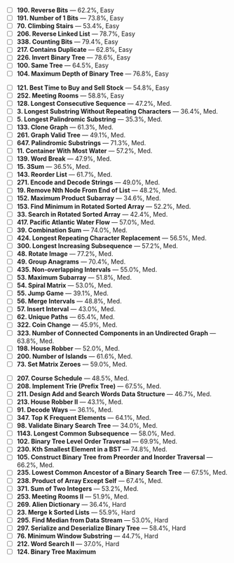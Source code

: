 <!-- - [] **1. Two Sum** — 55.1%, Easy -->
<!-- - [] **141. Linked List Cycle** — 52.0%, Easy -->
<!-- - [] **268. Missing Number** — 69.4%, Easy -->
<!-- - [] **20. Valid Parentheses** — 41.9%, Easy -->
<!-- - [] **21. Merge Two Sorted Lists** — 66.3%, Easy -->
<!-- - [ ] **572. Subtree of Another Tree** — 49.5%, Easy -->
<!-- - [ ] **242. Valid Anagram** — 66.2%, Easy -->
- [ ] **190. Reverse Bits** — 62.2%, Easy
- [ ] **191. Number of 1 Bits** — 73.8%, Easy
- [ ] **70. Climbing Stairs** — 53.4%, Easy
- [ ] **206. Reverse Linked List** — 78.7%, Easy
- [ ] **338. Counting Bits** — 79.4%, Easy
- [ ] **217. Contains Duplicate** — 62.8%, Easy
- [ ] **226. Invert Binary Tree** — 78.6%, Easy
- [ ] **100. Same Tree** — 64.5%, Easy
- [ ] **104. Maximum Depth of Binary Tree** — 76.8%, Easy
<!-- - [ ] **125. Valid Palindrome** — 50.2%, Easy -->
- [ ] **121. Best Time to Buy and Sell Stock** — 54.8%, Easy
- [ ] **252. Meeting Rooms** — 58.8%, Easy
- [ ] **128. Longest Consecutive Sequence** — 47.2%, Med.
- [ ] **3. Longest Substring Without Repeating Characters** — 36.4%, Med.
- [ ] **5. Longest Palindromic Substring** — 35.3%, Med.
- [ ] **133. Clone Graph** — 61.3%, Med.
- [ ] **261. Graph Valid Tree** — 49.1%, Med.
- [ ] **647. Palindromic Substrings** — 71.3%, Med.
- [ ] **11. Container With Most Water** — 57.2%, Med.
- [ ] **139. Word Break** — 47.9%, Med.
- [ ] **15. 3Sum** — 36.5%, Med.
- [ ] **143. Reorder List** — 61.7%, Med.
- [ ] **271. Encode and Decode Strings** — 49.0%, Med.
- [ ] **19. Remove Nth Node From End of List** — 48.2%, Med.
- [ ] **152. Maximum Product Subarray** — 34.6%, Med.
- [ ] **153. Find Minimum in Rotated Sorted Array** — 52.2%, Med.
- [ ] **33. Search in Rotated Sorted Array** — 42.4%, Med.
- [ ] **417. Pacific Atlantic Water Flow** — 57.0%, Med.
- [ ] **39. Combination Sum** — 74.0%, Med.
- [ ] **424. Longest Repeating Character Replacement** — 56.5%, Med.
- [ ] **300. Longest Increasing Subsequence** — 57.2%, Med.
- [ ] **48. Rotate Image** — 77.2%, Med.
- [ ] **49. Group Anagrams** — 70.4%, Med.
- [ ] **435. Non-overlapping Intervals** — 55.0%, Med.
- [ ] **53. Maximum Subarray** — 51.8%, Med.
- [ ] **54. Spiral Matrix** — 53.0%, Med.
- [ ] **55. Jump Game** — 39.1%, Med.
- [ ] **56. Merge Intervals** — 48.8%, Med.
- [ ] **57. Insert Interval** — 43.0%, Med.
- [ ] **62. Unique Paths** — 65.4%, Med.
- [ ] **322. Coin Change** — 45.9%, Med.
- [ ] **323. Number of Connected Components in an Undirected Graph** — 63.8%, Med.
- [ ] **198. House Robber** — 52.0%, Med.
- [ ] **200. Number of Islands** — 61.6%, Med.
- [ ] **73. Set Matrix Zeroes** — 59.0%, Med.
<!-- - [ ] **79. Word Search** — 44.7%, Med. -->
- [ ] **207. Course Schedule** — 48.5%, Med.
- [ ] **208. Implement Trie (Prefix Tree)** — 67.5%, Med.
- [ ] **211. Design Add and Search Words Data Structure** — 46.7%, Med.
- [ ] **213. House Robber II** — 43.1%, Med.
- [ ] **91. Decode Ways** — 36.1%, Med.
- [ ] **347. Top K Frequent Elements** — 64.1%, Med.
- [ ] **98. Validate Binary Search Tree** — 34.0%, Med.
- [ ] **1143. Longest Common Subsequence** — 58.0%, Med.
- [ ] **102. Binary Tree Level Order Traversal** — 69.9%, Med.
- [ ] **230. Kth Smallest Element in a BST** — 74.8%, Med.
- [ ] **105. Construct Binary Tree from Preorder and Inorder Traversal** — 66.2%, Med.
- [ ] **235. Lowest Common Ancestor of a Binary Search Tree** — 67.5%, Med.
- [ ] **238. Product of Array Except Self** — 67.4%, Med.
- [ ] **371. Sum of Two Integers** — 53.2%, Med.
- [ ] **253. Meeting Rooms II** — 51.9%, Med.
- [ ] **269. Alien Dictionary** — 36.4%, Hard
- [ ] **23. Merge k Sorted Lists** — 55.9%, Hard
- [ ] **295. Find Median from Data Stream** — 53.0%, Hard
- [ ] **297. Serialize and Deserialize Binary Tree** — 58.4%, Hard
- [ ] **76. Minimum Window Substring** — 44.7%, Hard
- [ ] **212. Word Search II** — 37.0%, Hard
- [ ] **124. Binary Tree Maximum**

